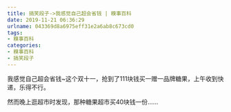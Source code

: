 ```yaml
---
title: 搞笑段子->我感觉自己超会省钱 | 糗事百科
date: 2019-11-21 06:36:29
urlname: 043369d8a6975eff31e2a6ab8c673cd0
tags: 
- 糗事百科
categories:
- 糗事百科
- 搞笑段子
---
```

我感觉自己超会省钱~这个双十一，抢到了111块钱买一赠一品牌糖果，上午收到快递，乐得不行。

然而晚上逛超市时发现，那种糖果超市买40块钱一份……



